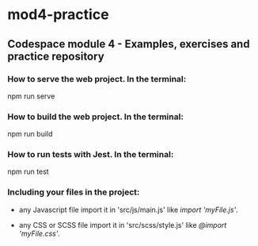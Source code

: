 # mod4-practice

## Codespace module 4 - Examples, exercises and practice repository

### How to **serve** the web project. In the terminal:

npm run serve

### How to **build** the web project. In the terminal:

npm run build

### How to **run tests** with Jest. In the terminal:

npm run test

### Including your files in the project:

- any Javascript file import it in 'src/js/main.js' like _import 'myFile.js'_.

- any CSS or SCSS file import it in 'src/scss/style.js' like _@import 'myFile.css'_.
